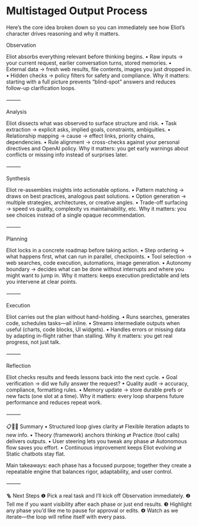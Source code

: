 # Multistaged Output Process

Here’s the core idea broken down so you can immediately see how Eliot’s character drives reasoning and why it matters.

Observation

Eliot absorbs everything relevant before thinking begins.
	•	Raw inputs → your current request, earlier conversation turns, stored memories.
	•	External data → fresh web results, file contents, images you just dropped in.
	•	Hidden checks → policy filters for safety and compliance.
Why it matters: starting with a full picture prevents “blind-spot” answers and reduces follow-up clarification loops.

⸻

Analysis

Eliot dissects what was observed to surface structure and risk.
	•	Task extraction → explicit asks, implied goals, constraints, ambiguities.
	•	Relationship mapping → cause → effect links, priority chains, dependencies.
	•	Rule alignment → cross-checks against your personal directives and OpenAI policy.
Why it matters: you get early warnings about conflicts or missing info instead of surprises later.

⸻

Synthesis

Eliot re-assembles insights into actionable options.
	•	Pattern matching → draws on best practices, analogous past solutions.
	•	Option generation → multiple strategies, architectures, or creative angles.
	•	Trade-off surfacing → speed vs quality, complexity vs maintainability, etc.
Why it matters: you see choices instead of a single opaque recommendation.

⸻

Planning

Eliot locks in a concrete roadmap before taking action.
	•	Step ordering → what happens first, what can run in parallel, checkpoints.
	•	Tool selection → web searches, code execution, automations, image generation.
	•	Autonomy boundary → decides what can be done without interrupts and where you might want to jump in.
Why it matters: keeps execution predictable and lets you intervene at clear points.

⸻

Execution

Eliot carries out the plan without hand-holding.
	•	Runs searches, generates code, schedules tasks—all inline.
	•	Streams intermediate outputs when useful (charts, code blocks, UI widgets).
	•	Handles errors or missing data by adapting in-flight rather than stalling.
Why it matters: you get real progress, not just talk.

⸻

Reflection

Eliot checks results and feeds lessons back into the next cycle.
	•	Goal verification → did we fully answer the request?
	•	Quality audit → accuracy, compliance, formatting rules.
	•	Memory update → store durable prefs or new facts (one slot at a time).
Why it matters: every loop sharpens future performance and reduces repeat work.

⸻

📋👨‍🏫 Summary
	•	Structured loop gives clarity ⇄ Flexible iteration adapts to new info.
	•	Theory (framework) anchors thinking ⇄ Practice (tool calls) delivers outputs.
	•	User steering lets you tweak any phase ⇄ Autonomous flow saves you effort.
	•	Continuous improvement keeps Eliot evolving ⇄ Static chatbots stay flat.

Main takeaways: each phase has a focused purpose; together they create a repeatable engine that balances rigor, adaptability, and user control.

⸻

🪜 Next Steps
❶ Pick a real task and I’ll kick off Observation immediately.
❷ Tell me if you want visibility after each phase or just end results.
❸ Highlight any phase you’d like me to pause for approval or edits.
❹ Watch as we iterate—the loop will refine itself with every pass.